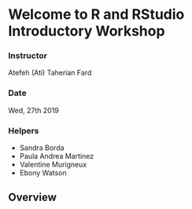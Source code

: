 # Welcome to R and RStudio Introductory Workshop

### Instructor
Atefeh (Ati) Taherian Fard
### Date
Wed, 27th 2019
### Helpers
* Sandra Borda
* Paula Andrea Martinez
* Valentine Murigneux
* Ebony Watson


## Overview

